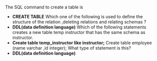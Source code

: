 The SQL command to create a table is
* **CREATE TABLE**
Which one of the following is used to define the structure of the relation ,deleting relations and relating schemas ?
* **DDL(data definition language)**
Which of the following statements creates a new table temp instructor that has the same schema as instructor.
* **Create table temp_instructor like instructor;**
Create table employee (name varchar ,id integer); What type of statement is this?
* **DDL(data definition language)**